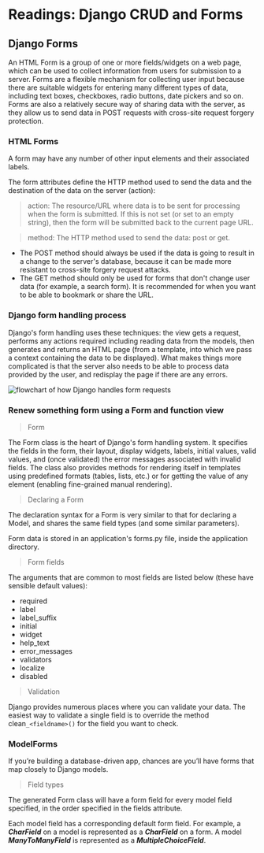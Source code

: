 # Readings: Django CRUD and Forms

## Django Forms

An HTML Form is a group of one or more fields/widgets on a web page, which can be used to collect information from users for submission to a server. Forms are a flexible mechanism for collecting user input because there are suitable widgets for entering many different types of data, including text boxes, checkboxes, radio buttons, date pickers and so on. Forms are also a relatively secure way of sharing data with the server, as they allow us to send data in POST requests with cross-site request forgery protection.

### HTML Forms

A form may have any number of other input elements and their associated labels.

The form attributes define the HTTP method used to send the data and the destination of the data on the server (action):

> action: The resource/URL where data is to be sent for processing when the form is submitted. If this is not set (or set to an empty string), then the form will be submitted back to the current page URL.

> method: The HTTP method used to send the data: post or get.
- The POST method should always be used if the data is going to result in a change to the server's database, because it can be made more resistant to cross-site forgery request attacks.
- The GET method should only be used for forms that don't change user data (for example, a search form). It is recommended for when you want to be able to bookmark or share the URL.

### Django form handling process

Django's form handling uses these techniques: the view gets a request, performs any actions required including reading data from the models, then generates and returns an HTML page (from a template, into which we pass a context containing the data to be displayed).
What makes things more complicated is that the server also needs to be able to process data provided by the user, and redisplay the page if there are any errors.

![flowchart of how Django handles form requests](https://developer.mozilla.org/en-US/docs/Learn/Server-side/Django/Forms/form_handling_-_standard.png)

### Renew something form using a Form and function view

> Form

The Form class is the heart of Django's form handling system. It specifies the fields in the form, their layout, display widgets, labels, initial values, valid values, and (once validated) the error messages associated with invalid fields. The class also provides methods for rendering itself in templates using predefined formats (tables, lists, etc.) or for getting the value of any element (enabling fine-grained manual rendering).

> Declaring a Form

The declaration syntax for a Form is very similar to that for declaring a Model, and shares the same field types (and some similar parameters).

Form data is stored in an application's forms.py file, inside the application directory.

> Form fields

The arguments that are common to most fields are listed below (these have sensible default values):
- required
- label
- label_suffix
- initial
- widget
- help_text
- error_messages
- validators
- localize
- disabled

> Validation

Django provides numerous places where you can validate your data. The easiest way to validate a single field is to override the method clean```_<fieldname>()``` for the field you want to check.

### ModelForms

If you’re building a database-driven app, chances are you’ll have forms that map closely to Django models.

> Field types

The generated Form class will have a form field for every model field specified, in the order specified in the fields attribute.

Each model field has a corresponding default form field. For example, a ***CharField*** on a model is represented as a ***CharField*** on a form. A model ***ManyToManyField*** is represented as a ***MultipleChoiceField***.




